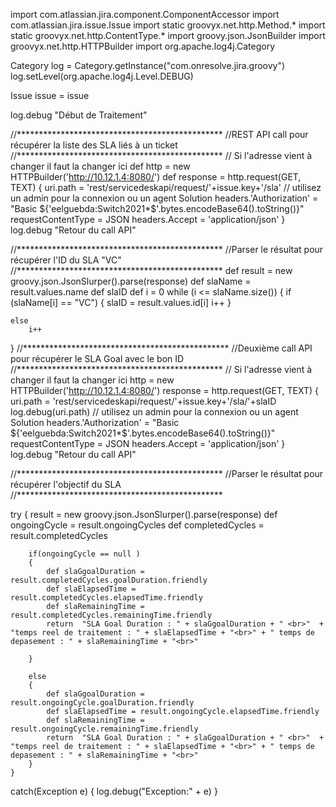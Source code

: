 import com.atlassian.jira.component.ComponentAccessor
import com.atlassian.jira.issue.Issue
import static groovyx.net.http.Method.*
import static groovyx.net.http.ContentType.*
import groovy.json.JsonBuilder
import groovyx.net.http.HTTPBuilder
import org.apache.log4j.Category

Category log = Category.getInstance("com.onresolve.jira.groovy")
log.setLevel(org.apache.log4j.Level.DEBUG)

Issue issue = issue

log.debug "Début de Traitement"

//***********************************************
//REST API call pour récupérer la liste des SLA liés à un ticket
//***********************************************
// Si l'adresse vient à changer il faut la changer ici
def http = new HTTPBuilder('http://10.12.1.4:8080/')
def response = http.request(GET, TEXT) {
        uri.path = 'rest/servicedeskapi/request/'+issue.key+'/sla'
        // utilisez un admin pour la connexion ou un agent Solution
        headers.'Authorization' = "Basic ${'eelguebda:Switch2021*$'.bytes.encodeBase64().toString()}"
        requestContentType = JSON
        headers.Accept = 'application/json'
    }
log.debug "Retour du call API"

//***********************************************
//Parser le résultat pour récupérer l'ID du SLA "VC"
//***********************************************
def result = new groovy.json.JsonSlurper().parse(response)
def slaName = result.values.name
def slaID
def i = 0
while (i <= slaName.size())
{
    if (slaName[i] == "VC")
    {
        slaID =  result.values.id[i]
        i++
    }   

    else
        i++
}
//***********************************************
//Deuxième call API pour récupérer le SLA Goal avec le bon ID
//***********************************************
// Si l'adresse vient à changer il faut la changer ici
http = new HTTPBuilder('http://10.12.1.4:8080/')
response = http.request(GET, TEXT) {
        uri.path = 'rest/servicedeskapi/request/'+issue.key+'/sla/'+slaID
        log.debug(uri.path)
        // utilisez un admin pour la connexion ou un agent Solution
        headers.'Authorization' = "Basic ${'eelguebda:Switch2021*$'.bytes.encodeBase64().toString()}"
        requestContentType = JSON
        headers.Accept = 'application/json'
    }
log.debug "Retour du call API"


//***********************************************
//Parser le résultat pour récupérer l'objectif du SLA
//***********************************************
 

try 
    {
        result = new groovy.json.JsonSlurper().parse(response)
        def ongoingCycle = result.ongoingCycles 
        def completedCycles = result.completedCycles 

 
        if(ongoingCycle == null )
        {
            def slaGgoalDuration = result.completedCycles.goalDuration.friendly
            def slaElapsedTime = result.completedCycles.elapsedTime.friendly
            def slaRemainingTime = result.completedCycles.remainingTime.friendly
            return  "SLA Goal Duration : " + slaGgoalDuration + " <br>"  + "temps reel de traitement : " + slaElapsedTime + "<br>" + " temps de depasement : " + slaRemainingTime + "<br>"  

        }
       
        else
        {
            def slaGgoalDuration = result.ongoingCycle.goalDuration.friendly
            def slaElapsedTime = result.ongoingCycle.elapsedTime.friendly
            def slaRemainingTime = result.ongoingCycle.remainingTime.friendly
            return  "SLA Goal Duration : " + slaGgoalDuration + " <br>"  + "temps reel de traitement : " + slaElapsedTime + "<br>" + " temps de depasement : " + slaRemainingTime + "<br>"  
        }
    }
catch(Exception e) 
    {
        log.debug("Exception:" + e)
    }

    


